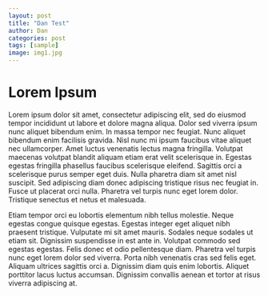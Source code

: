 ```yaml
---
layout: post
title: "Dan Test"
author: Dan
categories: post
tags: [sample]
image: img1.jpg
---
```

# Lorem Ipsum

Lorem ipsum dolor sit amet, consectetur adipiscing elit, sed do eiusmod tempor incididunt ut labore et dolore magna aliqua. Dolor sed viverra ipsum nunc aliquet bibendum enim. In massa tempor nec feugiat. Nunc aliquet bibendum enim facilisis gravida. Nisl nunc mi ipsum faucibus vitae aliquet nec ullamcorper. Amet luctus venenatis lectus magna fringilla. Volutpat maecenas volutpat blandit aliquam etiam erat velit scelerisque in. Egestas egestas fringilla phasellus faucibus scelerisque eleifend. Sagittis orci a scelerisque purus semper eget duis. Nulla pharetra diam sit amet nisl suscipit. Sed adipiscing diam donec adipiscing tristique risus nec feugiat in. Fusce ut placerat orci nulla. Pharetra vel turpis nunc eget lorem dolor. Tristique senectus et netus et malesuada.

Etiam tempor orci eu lobortis elementum nibh tellus molestie. Neque egestas congue quisque egestas. Egestas integer eget aliquet nibh praesent tristique. Vulputate mi sit amet mauris. Sodales neque sodales ut etiam sit. Dignissim suspendisse in est ante in. Volutpat commodo sed egestas egestas. Felis donec et odio pellentesque diam. Pharetra vel turpis nunc eget lorem dolor sed viverra. Porta nibh venenatis cras sed felis eget. Aliquam ultrices sagittis orci a. Dignissim diam quis enim lobortis. Aliquet porttitor lacus luctus accumsan. Dignissim convallis aenean et tortor at risus viverra adipiscing at.
